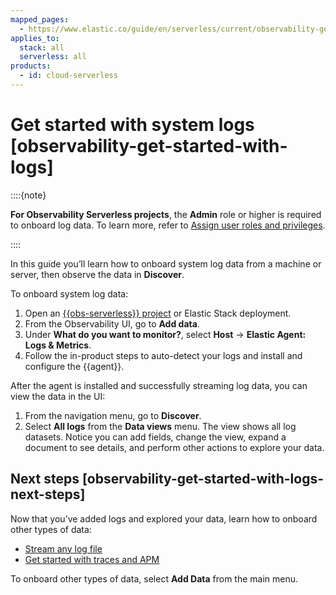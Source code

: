 ```yaml
---
mapped_pages:
  - https://www.elastic.co/guide/en/serverless/current/observability-get-started-with-logs.html
applies_to:
  stack: all
  serverless: all
products:
  - id: cloud-serverless
---
```


# Get started with system logs [observability-get-started-with-logs]

::::{note}

**For Observability Serverless projects**, the **Admin** role or higher is required to onboard log data. To learn more, refer to [Assign user roles and privileges](/deploy-manage/users-roles/cloud-organization/manage-users.md#general-assign-user-roles).

::::


In this guide you’ll learn how to onboard system log data from a machine or server, then observe the data in **Discover**.

To onboard system log data:

1. Open an [{{obs-serverless}} project](../get-started/create-an-observability-project.md) or Elastic Stack deployment.
2. From the Observability UI, go to **Add data**.
3. Under **What do you want to monitor?**, select **Host** → **Elastic Agent: Logs & Metrics**.
4. Follow the in-product steps to auto-detect your logs and install and configure the {{agent}}.

After the agent is installed and successfully streaming log data, you can view the data in the UI:

1. From the navigation menu, go to **Discover**.
1. Select **All logs** from the **Data views** menu. The view shows all log datasets. Notice you can add fields, change the view, expand a document to see details, and perform other actions to explore your data.


## Next steps [observability-get-started-with-logs-next-steps]

Now that you’ve added logs and explored your data, learn how to onboard other types of data:

* [Stream any log file](stream-any-log-file.md)
* [Get started with traces and APM](/solutions/observability/apm/get-started.md)

To onboard other types of data, select **Add Data** from the main menu.
